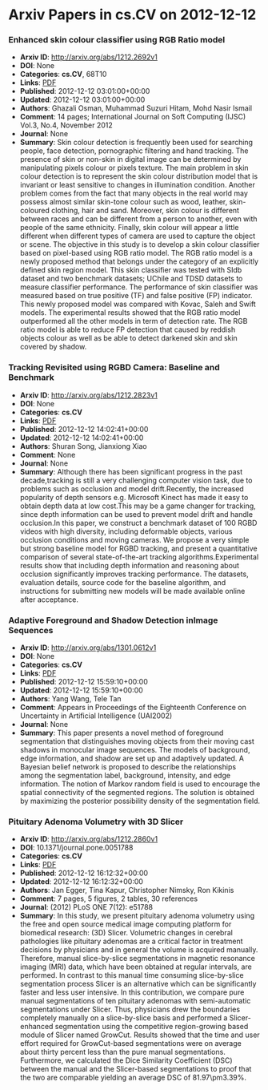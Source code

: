 # Arxiv Papers in cs.CV on 2012-12-12
### Enhanced skin colour classifier using RGB Ratio model
- **Arxiv ID**: http://arxiv.org/abs/1212.2692v1
- **DOI**: None
- **Categories**: **cs.CV**, 68T10
- **Links**: [PDF](http://arxiv.org/pdf/1212.2692v1)
- **Published**: 2012-12-12 03:01:00+00:00
- **Updated**: 2012-12-12 03:01:00+00:00
- **Authors**: Ghazali Osman, Muhammad Suzuri Hitam, Mohd Nasir Ismail
- **Comment**: 14 pages; International Journal on Soft Computing (IJSC) Vol.3, No.4,
  November 2012
- **Journal**: None
- **Summary**: Skin colour detection is frequently been used for searching people, face detection, pornographic filtering and hand tracking. The presence of skin or non-skin in digital image can be determined by manipulating pixels colour or pixels texture. The main problem in skin colour detection is to represent the skin colour distribution model that is invariant or least sensitive to changes in illumination condition. Another problem comes from the fact that many objects in the real world may possess almost similar skin-tone colour such as wood, leather, skin-coloured clothing, hair and sand. Moreover, skin colour is different between races and can be different from a person to another, even with people of the same ethnicity. Finally, skin colour will appear a little different when different types of camera are used to capture the object or scene. The objective in this study is to develop a skin colour classifier based on pixel-based using RGB ratio model. The RGB ratio model is a newly proposed method that belongs under the category of an explicitly defined skin region model. This skin classifier was tested with SIdb dataset and two benchmark datasets; UChile and TDSD datasets to measure classifier performance. The performance of skin classifier was measured based on true positive (TF) and false positive (FP) indicator. This newly proposed model was compared with Kovac, Saleh and Swift models. The experimental results showed that the RGB ratio model outperformed all the other models in term of detection rate. The RGB ratio model is able to reduce FP detection that caused by reddish objects colour as well as be able to detect darkened skin and skin covered by shadow.



### Tracking Revisited using RGBD Camera: Baseline and Benchmark
- **Arxiv ID**: http://arxiv.org/abs/1212.2823v1
- **DOI**: None
- **Categories**: **cs.CV**
- **Links**: [PDF](http://arxiv.org/pdf/1212.2823v1)
- **Published**: 2012-12-12 14:02:41+00:00
- **Updated**: 2012-12-12 14:02:41+00:00
- **Authors**: Shuran Song, Jianxiong Xiao
- **Comment**: None
- **Journal**: None
- **Summary**: Although there has been significant progress in the past decade,tracking is still a very challenging computer vision task, due to problems such as occlusion and model drift.Recently, the increased popularity of depth sensors e.g. Microsoft Kinect has made it easy to obtain depth data at low cost.This may be a game changer for tracking, since depth information can be used to prevent model drift and handle occlusion.In this paper, we construct a benchmark dataset of 100 RGBD videos with high diversity, including deformable objects, various occlusion conditions and moving cameras. We propose a very simple but strong baseline model for RGBD tracking, and present a quantitative comparison of several state-of-the-art tracking algorithms.Experimental results show that including depth information and reasoning about occlusion significantly improves tracking performance. The datasets, evaluation details, source code for the baseline algorithm, and instructions for submitting new models will be made available online after acceptance.



### Adaptive Foreground and Shadow Detection inImage Sequences
- **Arxiv ID**: http://arxiv.org/abs/1301.0612v1
- **DOI**: None
- **Categories**: **cs.CV**
- **Links**: [PDF](http://arxiv.org/pdf/1301.0612v1)
- **Published**: 2012-12-12 15:59:10+00:00
- **Updated**: 2012-12-12 15:59:10+00:00
- **Authors**: Yang Wang, Tele Tan
- **Comment**: Appears in Proceedings of the Eighteenth Conference on Uncertainty in
  Artificial Intelligence (UAI2002)
- **Journal**: None
- **Summary**: This paper presents a novel method of foreground segmentation that distinguishes moving objects from their moving cast shadows in monocular image sequences. The models of background, edge information, and shadow are set up and adaptively updated. A Bayesian belief network is proposed to describe the relationships among the segmentation label, background, intensity, and edge information. The notion of Markov random field is used to encourage the spatial connectivity of the segmented regions. The solution is obtained by maximizing the posterior possibility density of the segmentation field.



### Pituitary Adenoma Volumetry with 3D Slicer
- **Arxiv ID**: http://arxiv.org/abs/1212.2860v1
- **DOI**: 10.1371/journal.pone.0051788
- **Categories**: **cs.CV**
- **Links**: [PDF](http://arxiv.org/pdf/1212.2860v1)
- **Published**: 2012-12-12 16:12:32+00:00
- **Updated**: 2012-12-12 16:12:32+00:00
- **Authors**: Jan Egger, Tina Kapur, Christopher Nimsky, Ron Kikinis
- **Comment**: 7 pages, 5 figures, 2 tables, 30 references
- **Journal**: (2012) PLoS ONE 7(12): e51788
- **Summary**: In this study, we present pituitary adenoma volumetry using the free and open source medical image computing platform for biomedical research: (3D) Slicer. Volumetric changes in cerebral pathologies like pituitary adenomas are a critical factor in treatment decisions by physicians and in general the volume is acquired manually. Therefore, manual slice-by-slice segmentations in magnetic resonance imaging (MRI) data, which have been obtained at regular intervals, are performed. In contrast to this manual time consuming slice-by-slice segmentation process Slicer is an alternative which can be significantly faster and less user intensive. In this contribution, we compare pure manual segmentations of ten pituitary adenomas with semi-automatic segmentations under Slicer. Thus, physicians drew the boundaries completely manually on a slice-by-slice basis and performed a Slicer-enhanced segmentation using the competitive region-growing based module of Slicer named GrowCut. Results showed that the time and user effort required for GrowCut-based segmentations were on average about thirty percent less than the pure manual segmentations. Furthermore, we calculated the Dice Similarity Coefficient (DSC) between the manual and the Slicer-based segmentations to proof that the two are comparable yielding an average DSC of 81.97\pm3.39%.



